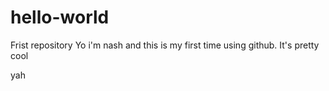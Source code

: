 # hello-world
Frist repository
Yo i'm nash and this is my first time using github.
It's pretty cool

yah
